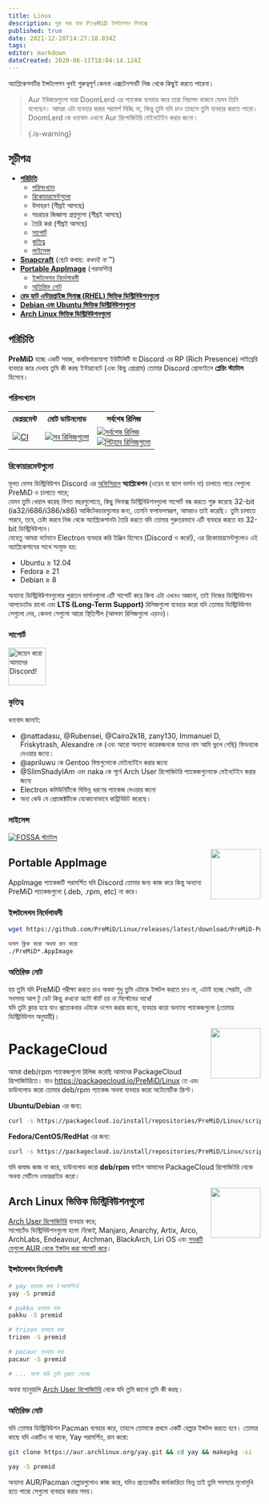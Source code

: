 ```yaml
---
title: Linux
description: শুরু করা যাক PreMiD ইন্সটলেশন লিনাক্সে
published: true
date: 2021-12-20T14:27:18.034Z
tags:
editor: markdown
dateCreated: 2020-06-11T18:04:14.124Z
---
```


অ্যাপ্লিকেশনটির ইন্সটলেশন খুবই গুরুত্বপূর্ণ কেননা এক্সটেনশনটি নিজ থেকে কিছুই করতে পারেনা।

> Aur ইউজারগুলো যারা DoomLerd এর প্যাকেজ ব্যবহার করে তারা নিরাপদ থাকবে যেমন তিনি বলেছেন। আমরা এটা ব্যবহার করার পরামর্শ দিচ্ছি না, কিন্তু তুমি যদি চাও তাহলে তুমি ব্যবহার করতে পারো। DoomLerd কে ধন্যবাদ এখনো Aur রিপোজিটরি মেইনটেইন করার জন্যে।
>
> {.is-warning}

## সূচীপত্র

- **[পরিচিতি](#about)**
  - [পরিসংখ্যান](#stats)
  - [রিকোয়ারমেন্টগুলো](#requirements)
  - উদাহরণ (শীঘ্রই আসছে)
  - সচরাচর জিজ্ঞাস্য প্রশ্নগুলো (শীঘ্রই আসছে)
  - তৈরি করা (শীঘ্রই আসছে)
  - [সাপোর্ট](#support)
  - [কৃতিত্ব](#credits)
  - [লাইসেন্স](#license)
- **[Snapcraft](#snapcraft)** (ছোট কথায়: _কখনই না_ ™️)
- **[Portable AppImage](#appimage)** (_পরামর্শিত_)
  - [ইন্সটলেশন নির্দেশাবলী](#appimageinstall)
  - [অতিরিক্ত নোট](#appimagenotes)
- [**রেড হ্যাট এন্টারপ্রাইজ লিনাক্স (RHEL) ভিত্তিক ডিস্ট্রিবিউশনগুলো**](#packagecloud)
- [**Debian এবং Ubuntu ভিত্তিক ডিস্ট্রিবিউশনগুলো**](#packagecloud)
- [**Arch Linux ভিত্তিক ডিস্ট্রিবিউশনগুলো**](#arch)

<a name="about"></a>

## পরিচিতি

**PreMiD** হচ্ছে একটি সহজ, কনফিগারযোগ্য ইউটিলিটি যা Discord এর RP (Rich Presence) লাইব্রেরি ব্যবহার করে দেখায় তুমি কী করছ ইন্টারনেটে (এবং কিছু প্রোগ্রাম) তোমার Discord প্রোফাইলে **প্লেয়িং স্ট্যাটাস** হিসেবে।

<a name="stats"></a>

### পরিসংখ্যান

<table>
  <tr>
    <th>ডেপ্লয়মেন্ট</th>
    <th>মোট ডাউনলোড</th>
    <th>সর্বশেষ রিলিজ</th>
  </tr>
  <tr>
    <td><a href="https://github.com/PreMiD/Linux/actions"><img src="https://github.com/PreMiD/Linux/workflows/CI/badge.svg?branch=master&event=push" alt="CI"></a></td>
    <td><a href="https://github.com/PreMiD/Linux/releases"><img src="https://img.shields.io/github/downloads/PreMiD/Linux/total.svg?maxAge=86400" alt="সব রিলিজগুলো"></a></td>
    <td><a href="https://github.com/PreMiD/Linux/releases/latest"><img src="https://img.shields.io/github/v/release/PreMiD/Linux.svg?maxAge=86400" alt="সর্বশেষ রিলিজ"><br><img src="https://img.shields.io/github/downloads/PreMiD/Linux/latest/total.svg?maxAge=86400" alt="গিটহাব রিলিজগুলো"></a></td>
  </tr>
</table>

<a name="requirements"></a>

### রিকোয়ারমেন্টগুলো

মূলত যেসব ডিস্ট্রিবিউশন Discord এর [অফিসিয়াল](https://discordapp.com/download) **অ্যাপ্লিকেশন** (ওয়েব বা স্ন্যাপ ভার্সন না) চালাতে পারে সেগুলো PreMiD ও চালাতে পারে;</br> যেমন তুমি খেয়াল করেছ বিগত বছরগুলোতে, কিছু লিনাক্স ডিস্ট্রিবিউশনগুলো সাপোর্ট বন্ধ করতে শুরু করেছে 32-bit (ia32/i686/i386/x86) আর্কিটেকচারগুলোর জন্য, তেমনি ফলাফলস্বরূপ, আমরাও তাই করেছি। তুমি চালাতে পারবে, তবে, চেষ্টা করবে নিজ থেকে অ্যাপ্লিকেশানটা তৈরি করতে যদি তোমার গুরুতরভাবে এটি ব্যবহার করতে হয় 32-bit ডিস্ট্রিবিউশনে।</br> যেহেতু আমরা বর্তমানে Electron ব্যবহার করি ইঞ্জিন হিসেবে (Discord ও করে!), এর রিকোয়ারমেন্টগুলোও এই অ্যাপ্লিকেশানের সাথে সংযুক্ত হয়:

- Ubuntu ≥ 12.04
- Fedora ≥ 21
- Debian ≥ 8

অন্যান্য ডিস্ট্রিবিউশনগুলোর পুরাতন ভার্সনগুলো এটি সাপোর্ট করে কিনা এটা এখনও অজানা, তাই নিজের ডিস্ট্রিবিউশন আপডেটেড রাখো এবং **LTS (Long-Term Support)** রিলিজগুলো ব্যবহার করো যদি তোমার ডিস্ট্রিবিউশন সেগুলো দেয়, কেননা সেগুলো আরো স্থিতিশীল (আলফা রিলিজগুলো এড়াও)।

<a name="support"></a>

### সাপোর্ট

<div>
  <a target="_blank" href="https://discord.premid.app/" title="জয়েন করো আমাদের Discord!">
    <img height="75px" draggable="false" src="https://discordapp.com/api/guilds/493130730549805057/widget.png?style=banner2" alt="জয়েন করো আমাদের Discord!">
  </a>
</div>

<a name="credits"></a>

### কৃতিত্ব

ধন্যবাদ জানাই:

- @nattadasu, @Rubensei, @Cairo2k18, zany130, Immanuel D, Friskytrash, Alexandre কে (এবং আরো অন্যান্য কয়েকজনকে যাদের নাম আমি ভুলে গেছি) ফিডব্যাক দেওয়ার জন্যে।
- @apriluwu কে Gentoo বিল্ডগুলোকে মেইনটেইন করার জন্যে
- @SlimShadyIAm এবং naka কে পূর্বে Arch User রিপোজিটরি প্যাকেজগুলোকে মেইনটেইন করার জন্যে
- Electron কমিউনিটিকে বিভিন্ন ধরণের প্যাকেজ দেওয়ার জন্যে
- অন্য কেউ যে প্রোজেক্টটিকে যেকোনোভাবে কন্ট্রিবিউট করেছে।

<a name="license"></a>

### লাইসেন্স

[![FOSSA স্ট্যাটাস](https://app.fossa.io/api/projects/git%2Bgithub.com%2FPreMiD%2FLinux.svg?type=large)](https://app.fossa.io/projects/git%2Bgithub.com%2FPreMiD%2FLinux?ref=badge_large)

<img src="https://i.imgur.com/ACAxtmA.png" width="100" height="100" align="right"></img>
<a name="snapcraft"></a>

## Portable AppImage

AppImage প্যাকেজটি পরামর্শিত যদি Discord তোমার জন্য কাজ করে কিন্তু অন্যান্য PreMiD প্যাকেজগুলো (.deb, .rpm, etc) না করে।

<a name="appimageinstall"></a>

### ইন্সটলেশন নির্দেশাবলী

```bash
wget https://github.com/PreMiD/Linux/releases/latest/download/PreMiD-Portable.AppImage && chmod a+x PreMiD*.AppImage
```

```bash
ডাবল ক্লিক করো অথবা রান করো
./PreMiD*.AppImage
```

<a name="appimagenotes"></a>

### অতিরিক্ত নোট

হয় তুমি যদি PreMiD পরীক্ষা করতে চাও অথবা শুধু তুমি এটাকে ইন্সটল করতে চাও না, এটাই হচ্ছে সেরাটা, এটা সবসময় আপ টু ডেট কিন্তু _কখনো অটো স্টার্ট হয় না সিস্টেমের সাথে!_</br>যদি তুমি ক্লান্ত হয়ে যাও প্রত্যেকবার এটাকে ওপেন করার জন্যে, ব্যবহার করো অন্যান্য প্যাকেজগুলো (তোমার ডিস্ট্রিবিউশন অনুযায়ী)।

<img src="https://raw.githubusercontent.com/PreMiD/Linux/master/.github/packagecloud.png" width="100" height="100" align="right"></img>
<a name="packagecloud"></a>

# PackageCloud

আমরা deb/rpm প্যাকেজগুলো রিলিজ করেছি আমাদের PackageCloud রিপোজিটরিতে। যাও https://packagecloud.io/PreMiD/Linux তে এবং ডাউনলোড করো তোমার deb/rpm প্যাকেজ অথবা ব্যবহার করো অটোমেটিক স্ক্রিপ্ট।

**Ubuntu/Debian** এর জন্য:

```bash
curl -s https://packagecloud.io/install/repositories/PreMiD/Linux/script.deb.sh | sudo bash
```

**Fedora/CentOS/RedHat** এর জন্য:

```bash
curl -s https://packagecloud.io/install/repositories/PreMiD/Linux/script.rpm.sh | sudo bash
```

যদি কমান্ড কাজ না করে, ডাউনলোড করো **deb/rpm** ফাইল আমাদের PackageCloud রিপোজিটরি থেকে অথবা সেটিংস ওভাররাইড করো।

<a name="arch"></a>
<img src="https://raw.githubusercontent.com/PreMiD/Linux/86ae2fbd49499785281f388a5305b06e0d3ecfea/.github/iusearchbtw.svg" width="100" height="100" align="right"></img>

## Arch Linux ভিত্তিক ডিস্ট্রিবিউশনগুলো

[Arch User রিপোজিটরি](https://aur.archlinux.org/packages/premid) ব্যবহার করে;</br> সাপোর্টেড ডিস্ট্রিবিউশনগুলো হলো _নিজেই_, Manjaro, Anarchy, Artix, Arco, ArchLabs, Endeavour, Archman, BlackArch, Liri OS এবং [সবকটি যেগুলো AUR থেকে ইন্সটল করা সাপোর্ট করে](https://wiki.archlinux.org/index.php/Arch-based_distributions#Active)।

<a name="archinstall"></a>

### ইন্সটলেশন নির্দেশাবলী

```bash
# yay ব্যবহার করা (পরামর্শিত)
yay -S premid
```

```bash
# pakku ব্যবহার করা
pakku -S premid
```

```bash
# trizen ব্যবহার করা
trizen -S premid
```

```bash
# pacaur ব্যবহার করা
pacaur -S premid
```

```bash
# ... আশা করি তুমি বুঝতে পেরেছ
```

অথবা ম্যানুয়ালি [Arch User রিপোজিটরি](https://aur.archlinux.org/packages/premid) থেকে যদি তুমি জানো তুমি কী করছ।

<a name="archnotes"></a>

### অতিরিক্ত নোট

যদি তোমার ডিস্ট্রিবিউশন Pacman ব্যবহার করে, তাহলে তোমাকে প্রথমে একটি হেল্পার ইন্সটল করতে হবে। তোমার কাছে যদি একটিও না থাকে, Yay পরামর্শিত, রান করো:

```bash
git clone https://aur.archlinux.org/yay.git && cd yay && makepkg -si
```

```bash
yay -S premid
```

অন্যান্য AUR/Pacman হেল্পারগুলোও কাজ করে, যদিও প্রত্যেকটির কার্যকারিতা ভিন্ন তাই তুমি সমস্যার মুখোমুখি হতে পারো সেগুলো ব্যবহার করার সময়।
